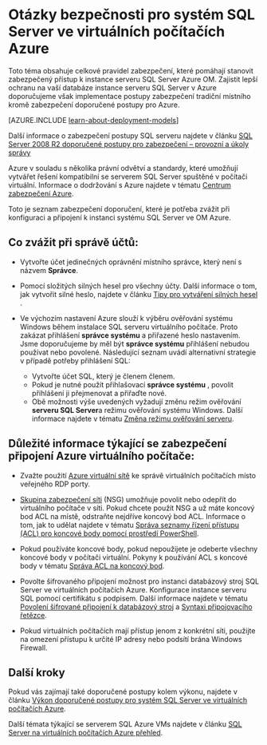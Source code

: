 <properties
    pageTitle="Otázky bezpečnosti pro systém SQL Server v Azure | Microsoft Azure"
    description="Toto téma se vztahuje k prostředkům vytvořená pomocí klasické nasazení modelu a poskytuje obecné pokyny pro zajištění SQL serveru ve Azure virtuálního počítače."
    services="virtual-machines-windows"
    documentationCenter="na"
    authors="rothja"
    manager="jhubbard"
   editor=""    
   tags="azure-service-management"/>
<tags
    ms.service="virtual-machines-windows"
    ms.devlang="na"
    ms.topic="article"
    ms.tgt_pltfrm="vm-windows-sql-server"
    ms.workload="infrastructure-services"
    ms.date="06/24/2016"
    ms.author="jroth" />

# <a name="security-considerations-for-sql-server-in-azure-virtual-machines"></a>Otázky bezpečnosti pro systém SQL Server ve virtuálních počítačích Azure
 
Toto téma obsahuje celkové pravidel zabezpečení, které pomáhají stanovit zabezpečený přístup k instance serveru SQL Server Azure OM. Zajistit lepší ochranu na vaší databáze instance serveru SQL Server v Azure doporučujeme však implementace postupy zabezpečení tradiční místního kromě zabezpečení doporučené postupy pro Azure.

[AZURE.INCLUDE [learn-about-deployment-models](../../includes/learn-about-deployment-models-classic-include.md)]


Další informace o zabezpečení postupy SQL serveru najdete v článku [SQL Server 2008 R2 doporučené postupy pro zabezpečení – provozní a úkoly správy](http://download.microsoft.com/download/1/2/A/12ABE102-4427-4335-B989-5DA579A4D29D/SQL_Server_2008_R2_Security_Best_Practice_Whitepaper.docx)

Azure v souladu s několika právní odvětví a standardy, které umožňují vytvářet řešení kompatibilní se serverem SQL Server spuštěné v počítači virtuální. Informace o dodržování s Azure najdete v tématu [Centrum zabezpečení Azure](https://azure.microsoft.com/support/trust-center/).

Toto je seznam zabezpečení doporučení, které je potřeba zvážit při konfiguraci a připojení k instanci systému SQL Server ve OM Azure.

## <a name="considerations-for-managing-accounts"></a>Co zvážit při správě účtů:

- Vytvořte účet jedinečných oprávnění místního správce, který není s názvem **Správce**.

- Pomocí složitých silných hesel pro všechny účty. Další informace o tom, jak vytvořit silné heslo, najdete v článku [Tipy pro vytváření silných hesel](http://windows.microsoft.com/en-us/windows-vista/Tips-for-creating-a-strong-password) .

- Ve výchozím nastavení Azure slouží k výběru ověřování systému Windows během instalace SQL serveru virtuálního počítače. Proto zakázat přihlášení **správce systému** a přiřazené heslo nastavením. Jsme doporučujeme by měl být **správce systému** přihlášení nebudou používat nebo povolené. Následující seznam uvádí alternativní strategie v případě potřeby přihlášení SQL:
    - Vytvořte účet SQL, který je členem členem.
    - Pokud je nutné použít přihlašovací **správce systému** , povolit přihlášení ji přejmenovat a přiřaďte nové.
    - Obě možnosti výše uvedených vyžadují změnu režim ověřování **serveru SQL Server**a režimu ověřování systému Windows. Další informace najdete v tématu [Změna režimu ověřování serveru](https://msdn.microsoft.com/library/ms188670.aspx).

## <a name="considerations-for-securing-connections-to-azure-virtual-machine"></a>Důležité informace týkající se zabezpečení připojení Azure virtuálního počítače:

- Zvažte použití [Azure virtuální sítě](../virtual-network/virtual-networks-overview.md) ke správě virtuálních počítačích místo veřejného RDP porty.

- [Skupina zabezpečení síti](../virtual-network/virtual-networks-nsg.md) (NSG) umožňuje povolit nebo odepřít do virtuálního počítače v síti. Pokud chcete použít NSG a už máte koncový bod ACL na místě, odstraňte nejdříve koncový bod ACL. Informace o tom, jak to udělat najdete v tématu [Správa seznamy řízení přístupu (ACL) pro koncové body pomocí prostředí PowerShell](../virtual-network/virtual-networks-acl-powershell.md).

- Pokud používáte koncové body, pokud nepoužijete je odeberte všechny koncové body v počítači virtuální. Pokyny k používání ACL s koncové body v tématu [Správa ACL na koncový bod](../virtual-network/virtual-machines-windows-classic-setup-endpoints.md#manage-the-acl-on-an-endpoint).

- Povolte šifrovaného připojení možnost pro instanci databázový stroj SQL Server ve virtuálních počítačích Azure. Konfigurace instance serveru SQL pomocí certifikátu s podpisem. Další informace najdete v tématu [Povolení šifrované připojení k databázový stroj](https://msdn.microsoft.com/library/ms191192.aspx) a [Syntaxi připojovacího řetězce](https://msdn.microsoft.com/library/ms254500.aspx).

- Pokud virtuálních počítačích mají přístup jenom z konkrétní síti, použijte na omezení přístupu k určité IP adresy nebo podsítí brána Windows Firewall.

## <a name="next-steps"></a>Další kroky

Pokud vás zajímají také doporučené postupy kolem výkonu, najdete v článku [Výkon doporučené postupy pro systém SQL Server ve virtuálních počítačích Azure](virtual-machines-windows-sql-performance.md).

Další témata týkající se serverem SQL Azure VMs najdete v článku [SQL Server na virtuálních počítačích Azure přehled](virtual-machines-windows-sql-server-iaas-overview.md).
